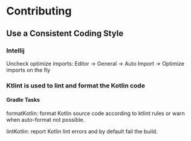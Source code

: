 # Contributing

## Use a Consistent Coding Style
### Intellij
Uncheck optimize imports: Editor -> General -> Auto Import -> Optimize imports on the fly

### Ktlint is used to lint and format the Kotlin code
#### Gradle Tasks
formatKotlin: format Kotlin source code according to ktlint rules or warn when auto-format not possible.

lintKotlin: report Kotlin lint errors and by default fail the build.